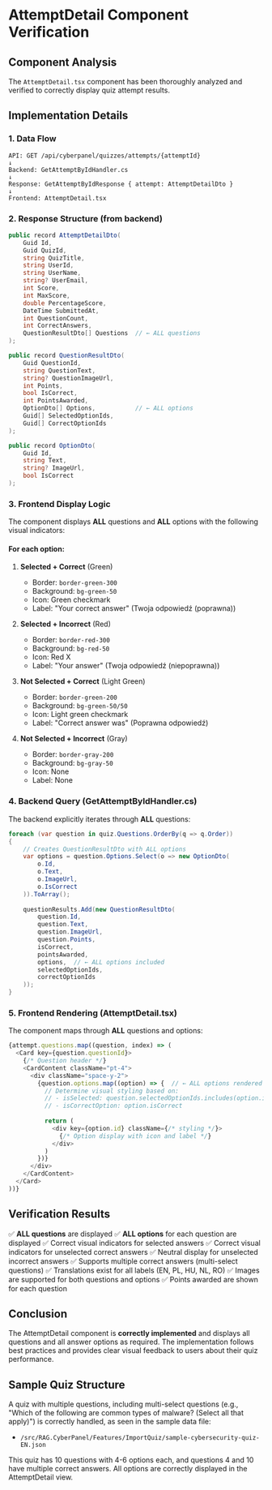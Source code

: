 # AttemptDetail Component Verification

## Component Analysis

The `AttemptDetail.tsx` component has been thoroughly analyzed and verified to correctly display quiz attempt results.

## Implementation Details

### 1. Data Flow
```
API: GET /api/cyberpanel/quizzes/attempts/{attemptId}
↓
Backend: GetAttemptByIdHandler.cs
↓
Response: GetAttemptByIdResponse { attempt: AttemptDetailDto }
↓
Frontend: AttemptDetail.tsx
```

### 2. Response Structure (from backend)
```csharp
public record AttemptDetailDto(
    Guid Id,
    Guid QuizId,
    string QuizTitle,
    string UserId,
    string UserName,
    string? UserEmail,
    int Score,
    int MaxScore,
    double PercentageScore,
    DateTime SubmittedAt,
    int QuestionCount,
    int CorrectAnswers,
    QuestionResultDto[] Questions  // ← ALL questions
);

public record QuestionResultDto(
    Guid QuestionId,
    string QuestionText,
    string? QuestionImageUrl,
    int Points,
    bool IsCorrect,
    int PointsAwarded,
    OptionDto[] Options,           // ← ALL options
    Guid[] SelectedOptionIds,
    Guid[] CorrectOptionIds
);

public record OptionDto(
    Guid Id,
    string Text,
    string? ImageUrl,
    bool IsCorrect
);
```

### 3. Frontend Display Logic

The component displays **ALL** questions and **ALL** options with the following visual indicators:

#### For each option:
1. **Selected + Correct** (Green)
   - Border: `border-green-300`
   - Background: `bg-green-50`
   - Icon: Green checkmark
   - Label: "Your correct answer" (Twoja odpowiedź (poprawna))

2. **Selected + Incorrect** (Red)
   - Border: `border-red-300`
   - Background: `bg-red-50`
   - Icon: Red X
   - Label: "Your answer" (Twoja odpowiedź (niepoprawna))

3. **Not Selected + Correct** (Light Green)
   - Border: `border-green-200`
   - Background: `bg-green-50/50`
   - Icon: Light green checkmark
   - Label: "Correct answer was" (Poprawna odpowiedź)

4. **Not Selected + Incorrect** (Gray)
   - Border: `border-gray-200`
   - Background: `bg-gray-50`
   - Icon: None
   - Label: None

### 4. Backend Query (GetAttemptByIdHandler.cs)

The backend explicitly iterates through **ALL** questions:
```csharp
foreach (var question in quiz.Questions.OrderBy(q => q.Order))
{
    // Creates QuestionResultDto with ALL options
    var options = question.Options.Select(o => new OptionDto(
        o.Id,
        o.Text,
        o.ImageUrl,
        o.IsCorrect
    )).ToArray();
    
    questionResults.Add(new QuestionResultDto(
        question.Id,
        question.Text,
        question.ImageUrl,
        question.Points,
        isCorrect,
        pointsAwarded,
        options,  // ← ALL options included
        selectedOptionIds,
        correctOptionIds
    ));
}
```

### 5. Frontend Rendering (AttemptDetail.tsx)

The component maps through **ALL** questions and options:
```typescript
{attempt.questions.map((question, index) => (
  <Card key={question.questionId}>
    {/* Question header */}
    <CardContent className="pt-4">
      <div className="space-y-2">
        {question.options.map((option) => {  // ← ALL options rendered
          // Determine visual styling based on:
          // - isSelected: question.selectedOptionIds.includes(option.id)
          // - isCorrectOption: option.isCorrect
          
          return (
            <div key={option.id} className={/* styling */}>
              {/* Option display with icon and label */}
            </div>
          )
        })}
      </div>
    </CardContent>
  </Card>
))}
```

## Verification Results

✅ **ALL questions** are displayed
✅ **ALL options** for each question are displayed
✅ Correct visual indicators for selected answers
✅ Correct visual indicators for unselected correct answers
✅ Neutral display for unselected incorrect answers
✅ Supports multiple correct answers (multi-select questions)
✅ Translations exist for all labels (EN, PL, HU, NL, RO)
✅ Images are supported for both questions and options
✅ Points awarded are shown for each question

## Conclusion

The AttemptDetail component is **correctly implemented** and displays all questions and all answer options as required. The implementation follows best practices and provides clear visual feedback to users about their quiz performance.

## Sample Quiz Structure

A quiz with multiple questions, including multi-select questions (e.g., "Which of the following are common types of malware? (Select all that apply)") is correctly handled, as seen in the sample data file:
- `/src/RAG.CyberPanel/Features/ImportQuiz/sample-cybersecurity-quiz-EN.json`

This quiz has 10 questions with 4-6 options each, and questions 4 and 10 have multiple correct answers. All options are correctly displayed in the AttemptDetail view.
